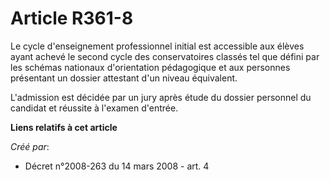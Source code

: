 # Article R361-8

Le cycle d'enseignement professionnel initial est accessible aux élèves ayant achevé le second cycle des conservatoires
classés tel que défini par les schémas nationaux d'orientation pédagogique et aux personnes présentant un dossier attestant
d'un niveau équivalent. 

L'admission est décidée par un jury après étude du dossier personnel du candidat et réussite à l'examen d'entrée.

**Liens relatifs à cet article**

_Créé par_:

  - Décret n°2008-263 du 14 mars 2008 - art. 4
